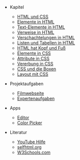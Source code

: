 * Kapitel
  * [HTML und CSS](index.md)
  * [Elemente in HTML](ElementeInHTML.md)
  * [Text-Elemente in HTML](TextElementeInHTML.md)
  * [Verweise in HTML](VerweiseInHTML.md)
  * [Verschachtelungen in HTML](VerschachtelungenInHTML.md)
  * [Listen und Tabellen in HTML](ListenundTabellenInHTML.md)
  * [HTML hat Kopf und Fuß](HTMLhatKopfundFuss.md)
  * [Elemente in CSS](ElementeInCSS.md)
  * [Attribute in CSS](AttributeInCSS.md)
  * [Vererbung in CSS](VererbungInCSS.md)
  * [CSS und die Boxen](CSSUndDieBoxen.md)
  * [Layout mit CSS](LayoutMitCSS.md)


* Projektaufgaben
  * [Filmwebseite](filmwebseite.md)
  * [Expertenaufgaben](expertenaufgaben.md)



* Apps

  * [Editor](https://glitch.com)
  * [Color Picker](https://www.w3schools.com/colors/colors_picker.asp)



* Literatur

  * [YouTube Hilfe](https://www.youtube.com/playlist?list=PLgpWt6GS_DurTaq78mIPmLeIvICDvtcMu)
  * [selfhtml.org](https://wiki.selfhtml.org/wiki/HTML)
  * [W3Schools.com](http://www.w3schools.com/)
